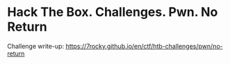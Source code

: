 # Hack The Box. Challenges. Pwn. No Return

Challenge write-up: https://7rocky.github.io/en/ctf/htb-challenges/pwn/no-return
